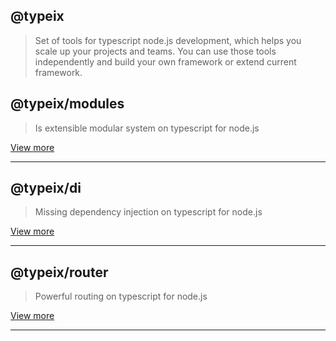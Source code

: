 ## @typeix

> Set of tools for typescript node.js development, which helps you scale up your projects and teams.
You can use those tools independently and build your own framework or extend current framework.

## @typeix/modules

> Is extensible modular system on typescript for node.js

[View more](https://github.com/typeix/modules)

* * *

## @typeix/di

> Missing dependency injection on typescript for node.js

[View more](https://github.com/typeix/di)

* * *

## @typeix/router

> Powerful routing on typescript for node.js

[View more](https://github.com/typeix/router)

* * *